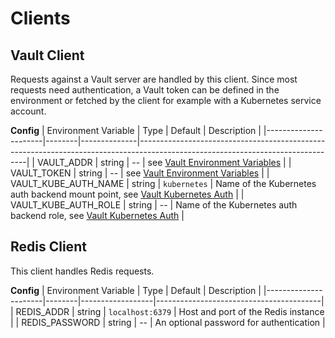 # Clients

## Vault Client

Requests against a Vault server are handled by this client. Since most requests need authentication, a Vault token can be defined in the environment or fetched by the client for example with a Kubernetes service account.

**Config**
| Environment Variable | Type   | Default      | Description                                                                                                                    |
|----------------------|--------|--------------|--------------------------------------------------------------------------------------------------------------------------------|
| VAULT_ADDR           | string | --           | see [Vault Environment Variables](https://www.vaultproject.io/docs/commands#environment-variables)                             |
| VAULT_TOKEN          | string | --           | see [Vault Environment Variables](https://www.vaultproject.io/docs/commands#environment-variables)                             |
| VAULT_KUBE_AUTH_NAME | string | `kubernetes` | Name of the Kubernetes auth backend mount point, see [Vault Kubernetes Auth](https://www.vaultproject.io/docs/auth/kubernetes) |
| VAULT_KUBE_AUTH_ROLE | string | --           | Name of the Kubernetes auth backend role, see [Vault Kubernetes Auth](https://www.vaultproject.io/docs/auth/kubernetes)        |

## Redis Client

This client handles Redis requests.

**Config**
| Environment Variable | Type   | Default          | Description                             |
|----------------------|--------|------------------|-----------------------------------------|
| REDIS_ADDR           | string | `localhost:6379` | Host and port of the Redis instance     |
| REDIS_PASSWORD       | string | --               | An optional password for authentication |
